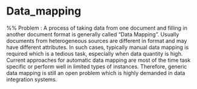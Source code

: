 # Data_mapping
%% Problem :
A process of taking data from one document and filling in another document format is generally called “Data Mapping”. Usually documents from heterogeneous sources are different in format and may have different attributes. In such cases, typically manual data mapping is required which is a tedious task, especially when data quantity is high. Current approaches for automatic data mapping are most of the time task specific or perform well in limited types of instances. Therefore, generic data mapping is still an open problem which is highly demanded in data integration systems.
